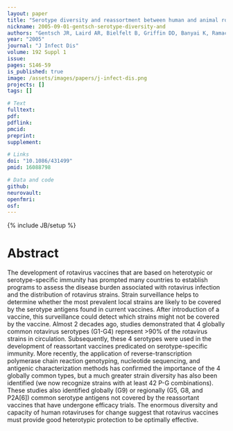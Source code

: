 ```yaml
---
layout: paper
title: "Serotype diversity and reassortment between human and animal rotavirus strains: implications for rotavirus vaccine programs."
nickname: 2005-09-01-gentsch-serotype-diversity-and
authors: "Gentsch JR, Laird AR, Bielfelt B, Griffin DD, Banyai K, Ramachandran M, Jain V, Cunliffe NA, Nakagomi O, Kirkwood CD, Fischer TK, Parashar UD, Bresee JS, Jiang B, Glass RI"
year: "2005"
journal: "J Infect Dis"
volume: 192 Suppl 1
issue: 
pages: S146-59
is_published: true
image: /assets/images/papers/j-infect-dis.png
projects: []
tags: []

# Text
fulltext:
pdf:
pdflink:
pmcid: 
preprint:
supplement:

# Links
doi: "10.1086/431499"
pmid: 16088798

# Data and code
github:
neurovault:
openfmri:
osf:
---
```

{% include JB/setup %}

# Abstract

The development of rotavirus vaccines that are based on heterotypic or serotype-specific immunity has prompted many countries to establish programs to assess the disease burden associated with rotavirus infection and the distribution of rotavirus strains. Strain surveillance helps to determine whether the most prevalent local strains are likely to be covered by the serotype antigens found in current vaccines. After introduction of a vaccine, this surveillance could detect which strains might not be covered by the vaccine. Almost 2 decades ago, studies demonstrated that 4 globally common rotavirus serotypes (G1-G4) represent >90% of the rotavirus strains in circulation. Subsequently, these 4 serotypes were used in the development of reassortant vaccines predicated on serotype-specific immunity. More recently, the application of reverse-transcription polymerase chain reaction genotyping, nucleotide sequencing, and antigenic characterization methods has confirmed the importance of the 4 globally common types, but a much greater strain diversity has also been identified (we now recognize strains with at least 42 P-G combinations). These studies also identified globally (G9) or regionally (G5, G8, and P2A[6]) common serotype antigens not covered by the reassortant vaccines that have undergone efficacy trials. The enormous diversity and capacity of human rotaviruses for change suggest that rotavirus vaccines must provide good heterotypic protection to be optimally effective.
